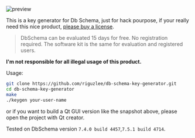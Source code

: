 ![preview](http://git.oschina.net/uploads/images/2016/0803/113914_82b49165_717.png "preview")

This is a key generator for Db Schema, just for hack pourpose, if your really need this nice product, [please buy a license](http://www.dbschema.com/purchase.html).

>DbSchema can be evaluated 15 days for free. No registration required. The software kit is the same for evaluation and registered users.

**I'm not responsible for all illegal usage of this product.**

Usage:
```bash
git clone https://github.com/riguzlee/db-schema-key-generator.git
cd db-schema-key-generator
make
./keygen your-user-name
```

or if you want to build a Qt GUI version like the snapshot above, please open the project with Qt creator.

Tested on DbSchema version `7.4.0 build 4457`,`7.5.1 build 4714`.
